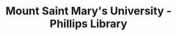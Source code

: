 ---
layout: repo
title: "Mount Saint Mary's University - Phillips Library"
id: 1822
permalink: repos/1822/
---